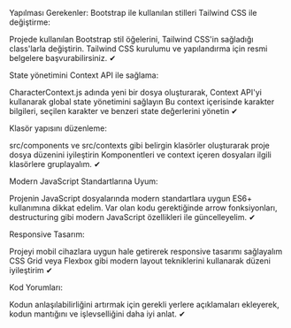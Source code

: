 Yapılması Gerekenler:
Bootstrap ile kullanılan stilleri Tailwind CSS ile değiştirme:

Projede kullanılan Bootstrap stil öğelerini, Tailwind CSS'in sağladığı class'larla değiştirin.
Tailwind CSS kurulumu ve yapılandırma için resmi belgelere başvurabilirsiniz. ✔

State yönetimini Context API ile sağlama:

CharacterContext.js adında yeni bir dosya oluşturarak, Context API'yi kullanarak global state yönetimini sağlayın
Bu context içerisinde karakter bilgileri, seçilen karakter ve benzeri state değerlerini yönetin ✔

Klasör yapısını düzenleme:

src/components ve src/contexts gibi belirgin klasörler oluşturarak proje dosya düzenini iyileştirin
Komponentleri ve context içeren dosyaları ilgili klasörlere gruplayalım. ✔

Modern JavaScript Standartlarına Uyum:

Projenin JavaScript dosyalarında modern standartlara uygun ES6+ kullanımına dikkat edelim.
Var olan kodu gerektiğinde arrow fonksiyonları, destructuring gibi modern JavaScript özellikleri ile güncelleyelim. ✔

Responsive Tasarım:

Projeyi mobil cihazlara uygun hale getirerek responsive tasarımı sağlayalım
CSS Grid veya Flexbox gibi modern layout tekniklerini kullanarak düzeni iyileştirim ✔

Kod Yorumları:

Kodun anlaşılabilirliğini artırmak için gerekli yerlere açıklamaları ekleyerek, kodun mantığını ve işlevselliğini daha iyi anlat. ✔
